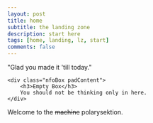 ```yaml
---
layout: post
title: home
subtitle: the landing zone
description: start here
tags: [home, landing, lz, start]
comments: false
---
```


<div class="evenFlex">
    <div class="padContent">
        <p>"Glad you made it 'till today."</p>
    </div>

    <div class="nfoBox padContent">
        <h3>Empty Box</h3>
        You should not be thinking only in here.
    </div>
</div>

<div class="evenFlex">
    <div>
        Welcome to the <s>machine</s> polarysektion.
    </div>
</div>
